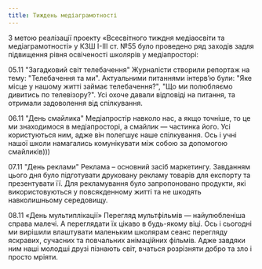 ```yaml
---
title: Тиждень медіаграмотності
---
```


З метою реалізації проекту «Всесвітного тиждня медіаосвіти та медіаграмотності» у КЗШ І-ІІІ ст. №55 було проведено ряд заходів задля підвищення рівня освіченості школярів у медіапросторі:

05.11 "Загадковий світ телебачення"
Журналісти створили репортаж на тему: "Телебачення та ми".
Актуальними питаннями інтерв’ю були: "Яке місце у нашому житті займає телебачення?", "Що ми полюбляємо дивитись по телевізору?".
Усі охоче давали відповіді на питання, та отримали задоволення від спілкування.

06.11 "День смайлика"
Медіапростір навколо нас, а якщо точніше, то це ми знаходимося в медіапросторі, а смайлик — частинка його. Усі користуються ним, адже він полегшує наше спілкування. Ось і учні нашої школи намагались комунікувати між собою за допомогою смайликів)))

07.11 "День реклами"
Реклама – основний засіб маркетингу. Завданням цього дня було підготувати друковану рекламу товарів для експорту та презентувати її. Для рекламування було запропоновано продукти, які використовуються у повсякденному житті та не шкодять навколишньому середовищу.

08.11 «День мультиплікації»
Перегляд мультфільмів — найулюбленіша справа малечі. А переглядати їх цікаво в будь-якому віці.
Ось і сьогодні ми вирішили влаштувати маленьким школярам сеанс перегляду яскравих, сучасних та повчальних анімаційних фільмів. Адже завдяки ним наші молодші друзі пізнають світ, вчаться розрізняти добро та зло і просто мріяти.

<slideshow />
